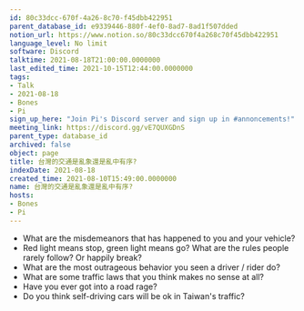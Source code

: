 ```yaml
---
id: 80c33dcc-670f-4a26-8c70-f45dbb422951
parent_database_id: e9339446-880f-4ef0-8ad7-8ad1f507dded
notion_url: https://www.notion.so/80c33dcc670f4a268c70f45dbb422951
language_level: No limit
software: Discord
talktime: 2021-08-18T21:00:00.0000000
last_edited_time: 2021-10-15T12:44:00.0000000
tags:
- Talk
- 2021-08-18
- Bones
- Pi
sign_up_here: "Join Pi's Discord server and sign up in #annoncements!"
meeting_link: https://discord.gg/vE7QUXGDnS
parent_type: database_id
archived: false
object: page
title: 台灣的交通是亂象還是亂中有序?
indexDate: 2021-08-18
created_time: 2021-08-10T15:49:00.0000000
name: 台灣的交通是亂象還是亂中有序?
hosts:
- Bones
- Pi
---
```


   - What are the misdemeanors that has happened to you and your vehicle?
   - Red light means stop, green light means go?
What are the rules people rarely follow? Or happily break?
   - What are the most outrageous behavior you seen a driver / rider do?
   - What are some traffic laws that you think makes no sense at all?
   - Have you ever got into a road rage?
   - Do you think self-driving cars will be ok in Taiwan's traffic?











